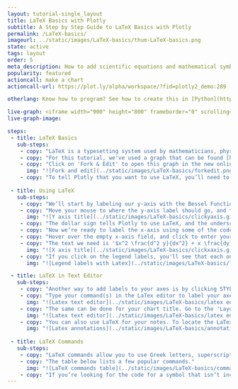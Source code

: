 ```yaml
---
layout: tutorial-single_layout
title: LaTeX Basics with Plotly
subtitle: A Step by Step Guide to LaTeX Basics with Plotly
permalink: /LaTeX-basics/
imageurl: ../static/images/LaTeX-basics/thum-LaTeX-basics.png
state: active
tags: layout
order: 5
meta_description: How to add scientific equations and mathematical symbols to your graph with LaTeX using the Plotly online visualization tool.
popularity: featured
actioncall: make a chart
actioncall-url: https://plot.ly/alpha/workspace/?fid=plotly2_demo:289

otherlang: Know how to program? See how to create this in [Python](https://plot.ly/python/LaTeX/) or [R](https://plot.ly/r/LaTeX/).

live-graph: <iframe width="900" height="800" frameborder="0" scrolling="no" src="https://plot.ly/~plotly2_demo/289.embed"></iframe>
live-graph-image:

steps:
 - title: LaTeX Basics
   sub-steps:
    - copy: "LaTeX is a typesetting system used by mathematicians, physicists, computer scientists, economists, and others. If you want to include mathematical symbols, superscripts, subscripts, or equations in your Plotly graph, LaTeX is a great choice. In this tutorial, we’ll show you the basics of integrating these features."
    - copy: "For this tutorial, we've used a graph that can be found [here](https://plot.ly/~plotly2_demo/291). This is a version of the Bessel function graph you see above, with the axes labels deleted. By the end, we'll have reproduced the same annotations."
    - copy: "Click on 'Fork & Edit' to open this graph in the new online [workspace](https://plot.ly/create)."
      img: "![Fork and edit](../static/images/LaTeX-basics/forkedit.png)"
    - copy: "To tell Plotly that you want to use LaTeX, you’ll need to put a dollar sign ($) on both sides of the text you enter. For example, to get the [LaTeX logo](https://upload.wikimedia.org/wikipedia/commons/9/92/LaTeX_logo.svg), you have to type 'LaTeX' as '$LaTeX$'. We’ll show you many more examples below."
    
 - title: Using LaTeX
   sub-steps:
    - copy: "We’ll start by labeling our y-axis with the Bessel Function equation." 
    - copy: "Move your mouse to where the y-axis label should go, and the 'Click to enter y axis' title will appear. Type or copy-and-paste '$J_\nu(X)$' and press the enter key. You've just labeled your y-axis using LaTeX."
      img: "![Y axis title](../static/images/LaTeX-basics/clickyaxis.gif)"
    - copy: "The dollar sign tells Plotly to use LaTeX, and the underscore symbol (_) tells LaTeX to make the '\nu' part of the code appear as a subscript."
    - copy: "Now we’re ready to label the x-axis using some of the code featured in the table at the [end](link here) of the page."
    - copy: "Hover over the empty x-axis field, and click to enter your label." 
    - copy: "The text we need is '$x^2 \frac{d^2 y}{dx^2} + x \frac{dy}{dx} + (x^2 - \nu^2)y = 0$' (feel free to copy and paste). Press the enter key to see the x-axis label with LaTeX."                        
      img: "![X axis title](../static/images/LaTeX-basics/clickxaxis.gif)" 
    - copy: "If you click on the legend labels, you'll see that each one has LaTeX integrated."
      img: "![Legend labels with Latex](../static/images/LaTeX-basics/legend latex.png)"

 - title: LaTeX in Text Editor
   sub-steps:
    - copy: "Another way to add labels to your axes is by clicking STYLE on the left-hand side of the workspace, then 'Axes'. The 'Titles' tab in this section displays two options: the rich text editor and LaTeX editor." 
    - copy: "Type your command(s) in the LaTex editor to label your axes."
      img: "![Latex text editor](../static/images/LaTeX-basics/latex editor axes.png)"
    - copy: "The same can be done for your chart title. Go to the 'Layout' section under STYLE, click on 'Title and Fonts' and enter your command(s) in the LaTeX editor, as shown below."
      img: "![Latex text editor](../static/images/LaTeX-basics/latex editor.gif)" 
    - copy: "You can also use LaTeX for your notes. To locate the LaTex editor for your annotations, go to STYLE, then 'Notes'. Click on the blue '+ Annotation' button at the top of the panel and choose any from the dropdown menu. To learn more about annotations, visit [this](http://help.plot.ly/how-to-add-annotations/) page."
      img: "![Latex annotations](../static/images/LaTeX-basics/annotations latex.png)" 
    
 - title: LaTeX Commands
   sub-steps:
    - copy: "LaTeX commands allow you to use Greek letters, superscripts, subscripts, and fractions."
    - copy: "The table below lists a few popular commands."
      img: "![LaTeX commands table](../static/images/LaTeX-basics/commands table.png)"
    - copy: "If you’re looking for the code for a symbol that isn’t included below, we like [Detexify](http://detexify.kirelabs.org/classify.html). You can draw the symbol you're looking for, and a list of code possibilities is generated."
---    
```

